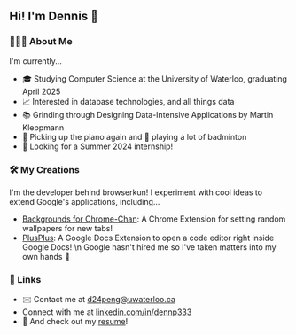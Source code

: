 ## Hi! I'm Dennis 👋
### 👨🏻‍💻 About Me
I'm currently...
* 🎓 Studying Computer Science at the University of Waterloo, graduating April 2025 
* 📈 Interested in database technologies, and all things data
* 📚 Grinding through Designing Data-Intensive Applications by Martin Kleppmann
* 🎹 Picking up the piano again and 🏸 playing a lot of badminton
* 💼 Looking for a Summer 2024 internship!
### 🛠 My Creations
I'm the developer behind browserkun! I experiment with cool ideas to extend Google's applications, including...
* [Backgrounds for Chrome-Chan](https://chrome.google.com/webstore/detail/backgrounds-for-chrome-ch/pehkblbamonighkbeeblaolnpcdpegoe?hl=en&authuser=1): A Chrome Extension for setting random wallpapers for new tabs!
* [PlusPlus](https://workspace.google.com/marketplace/app/plusplus/441509248986): A Google Docs Extension to open a code editor right inside Google Docs! \n
Google hasn't hired me so I've taken matters into my own hands 😤
### 🔗 Links
* ✉️ Contact me at d24peng@uwaterloo.ca
* Connect with me at [linkedin.com/in/dennp333](https://www.linkedin.com/in/dennp333/) 
* 📄 And check out my [resume](https://drive.google.com/file/d/12Itl_VDLIc7aL1f8Ls_PTJjfEVOygqUw/view?usp=sharing)! 
<!--
**Dennp333/Dennp333** is a ✨ _special_ ✨ repository because its `README.md` (this file) appears on your GitHub profile.

Here are some ideas to get you started:

- 🔭 I’m currently working on ...
- 🌱 I’m currently learning ...
- 👯 I’m looking to collaborate on ...
- 🤔 I’m looking for help with ...
- 💬 Ask me about ...
- 📫 How to reach me: ...
- 😄 Pronouns: ...
- ⚡ Fun fact: ...
-->
